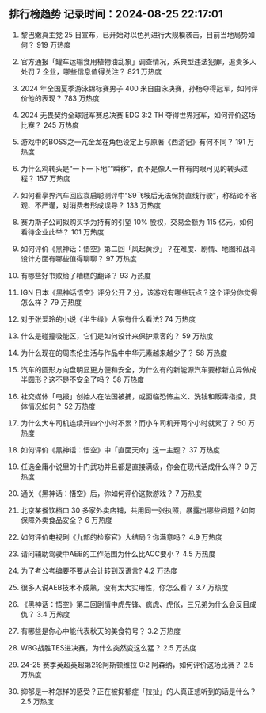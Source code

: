 
## 排行榜趋势 记录时间：2024-08-25 22:17:01
  
  1. 黎巴嫩真主党 25 日宣布，已开始对以色列进行大规模袭击，目前当地局势如何？ 919 万热度
    
  2. 官方通报「罐车运输食用植物油乱象」调查情况，系典型违法犯罪，追责多人处罚 7 企业，哪些信息值得关注？ 821 万热度
    
  3. 2024 年全国夏季游泳锦标赛男子 400 米自由泳决赛，孙杨夺得冠军，如何评价他的表现？ 783 万热度
    
  4. 2024 无畏契约全球冠军赛总决赛 EDG 3:2 TH 夺得世界冠军，如何评价这场比赛？ 245 万热度
    
  5. 游戏中的BOSS之一亢金龙在角色设定上与原著《西游记》有何不同？ 191 万热度
    
  6. 为什么鸡转头是“一下一下地”“瞬移”，而不是像人一样有肉眼可见的转头过程？ 157 万热度
    
  7. 如何看享界汽车回应袁启聪测评中“S9飞坡后无法保持直线行驶”，称结论不客观、不严谨，对消费者形成误导？ 133 万热度
    
  8. 赛力斯子公司拟购买华为持有的引望 10% 股权，交易金额为 115 亿元，如何看待企业此举？ 101 万热度
    
  9. 如何评价《黑神话：悟空》第二回「风起黄沙」？在难度、剧情、地图和战斗设计方面有哪些值得聊聊？ 97 万热度
    
  10. 有哪些好书败给了糟糕的翻译？ 93 万热度
    
  11. IGN 日本《黑神话悟空》评分公开 7 分，该游戏有哪些玩点？这个评分你觉得怎么样？ 79 万热度
    
  12. 对于张爱玲的小说《半生缘》大家有什么看法? 74 万热度
    
  13. 什么是碰撞吸能区，它们是如何设计来保护乘客的？ 59 万热度
    
  14. 为什么现在的周杰伦生活与作品中中华元素越来越少了？ 58 万热度
    
  15. 汽车的圆形方向盘明显更方便和安全，为什么有的新能源汽车要标新立异做成半圆形？这不是不安全了吗？ 58 万热度
    
  16. 社交媒体「电报」创始人在法国被捕，或面临恐怖主义、洗钱和贩毒指控，具体情况如何？ 52 万热度
    
  17. 为什么大车司机连续开四个小时不累？而小车司机开两个小时就累了？ 50 万热度
    
  18. 如何评价《黑神话：悟空》中「直面天命」这一主题？ 37 万热度
    
  19. 任选金庸小说里的十门武功并且都是直接满级，你会在现代活成什么样？ 9 万热度
    
  20. 通关《黑神话：悟空》后，你如何评价这款游戏？ 7 万热度
    
  21. 北京某餐饮档口 30 多家外卖店铺，共用同一张执照，暴露出哪些问题？如何保障外卖食品安全？ 6 万热度
    
  22. 如何评价电视剧《九部的检察官》大结局？你满意吗？ 4.9 万热度
    
  23. 请问辅助驾驶中AEB的工作范围为什么比ACC要小？ 4.5 万热度
    
  24. 为了考公考编要不要从会计转到汉语言? 4.2 万热度
    
  25. 很多人说AEB技术不成熟，没有太大实用性，你怎么看？ 3.7 万热度
    
  26. 《黑神话：悟空》第二回剧情中虎先锋、疯虎、虎伥，三兄弟为什么会反目成仇？ 3.4 万热度
    
  27. 有哪些是你心中能代表秋天的美食符号？ 3.2 万热度
    
  28. WBG战胜TES进决赛，为什么突然变这么猛？ 2.5 万热度
    
  29. 24-25 赛季英超英超第2轮阿斯顿维拉 0:2 阿森纳，如何评价这场比赛？ 2.5 万热度
    
  30. 抑郁是一种怎样的感受？正在被抑郁症「拉扯」的人真正想听到的话是什么？ 2.5 万热度
    